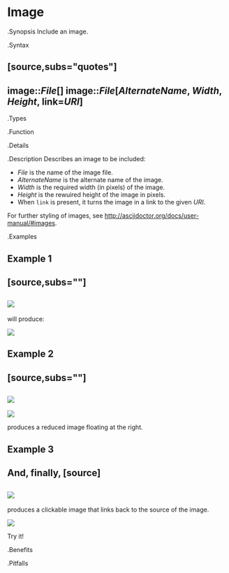 # Image

.Synopsis
Include an image.

.Syntax

[source,subs="quotes"]
----
image::_File_[]
image::_File_[_AlternateName_, _Width_, _Height_, link=_URI_]
----

.Types

.Function

.Details

.Description
Describes an image to be included:

* _File_ is the name of the image file.
* _AlternateName_ is the alternate name of the image.
* _Width_ is the required width (in pixels) of the image.
* _Height_ is the rewuired height of the image in pixels.
* When `link` is present, it turns the image in a link to the given _URI_.

For further styling of images, see http://asciidoctor.org/docs/user-manual/#images.

.Examples
##  Example 1 
[source,subs=""]
----
![]((dandelion.jpg))
----
will produce:

![]((dandelion.jpg))

##  Example 2 
[source,subs=""]
----
![]((dandelion.jpg))
----

![]((dandelion.jpg))

produces a reduced image floating at the right.

##  Example 3 

And, finally,
[source]
----
![]((dandelion.jpg))
----
produces a clickable image that links back to the source of the image.

![]((dandelion.jpg))

Try it!

.Benefits

.Pitfalls


